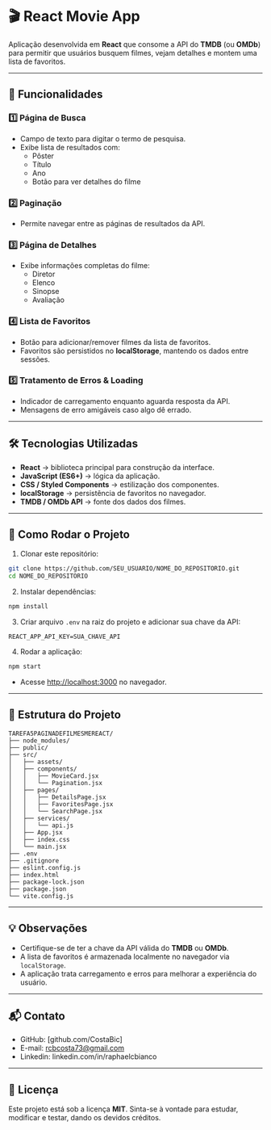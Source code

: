 # 🎬 React Movie App

Aplicação desenvolvida em **React** que consome a API do **TMDB** (ou **OMDb**) para permitir que usuários busquem filmes, vejam detalhes e montem uma lista de favoritos.

---

## 📌 Funcionalidades

### 1️⃣ Página de Busca
- Campo de texto para digitar o termo de pesquisa.
- Exibe lista de resultados com:
  - Pôster
  - Título
  - Ano
  - Botão para ver detalhes do filme

### 2️⃣ Paginação
- Permite navegar entre as páginas de resultados da API.

### 3️⃣ Página de Detalhes
- Exibe informações completas do filme:
  - Diretor
  - Elenco
  - Sinopse
  - Avaliação

### 4️⃣ Lista de Favoritos
- Botão para adicionar/remover filmes da lista de favoritos.
- Favoritos são persistidos no **localStorage**, mantendo os dados entre sessões.

### 5️⃣ Tratamento de Erros & Loading
- Indicador de carregamento enquanto aguarda resposta da API.
- Mensagens de erro amigáveis caso algo dê errado.

---

## 🛠️ Tecnologias Utilizadas
- **React** → biblioteca principal para construção da interface.
- **JavaScript (ES6+)** → lógica da aplicação.
- **CSS / Styled Components** → estilização dos componentes.
- **localStorage** → persistência de favoritos no navegador.
- **TMDB / OMDb API** → fonte dos dados dos filmes.

---

## 🚀 Como Rodar o Projeto

1. Clonar este repositório:

```bash
git clone https://github.com/SEU_USUARIO/NOME_DO_REPOSITORIO.git
cd NOME_DO_REPOSITORIO
```

2. Instalar dependências:

```bash
npm install
```

3. Criar arquivo `.env` na raiz do projeto e adicionar sua chave da API:

```env
REACT_APP_API_KEY=SUA_CHAVE_API
```

4. Rodar a aplicação:

```bash
npm start
```

- Acesse [http://localhost:3000](http://localhost:3000) no navegador.

---

## 📂 Estrutura do Projeto

```
TAREFA5PAGINADEFILMESMEREACT/
├── node_modules/
├── public/
├── src/
│   ├── assets/
│   ├── components/
│   │   ├── MovieCard.jsx
│   │   └── Pagination.jsx
│   ├── pages/
│   │   ├── DetailsPage.jsx
│   │   ├── FavoritesPage.jsx
│   │   └── SearchPage.jsx
│   ├── services/
│   │   └── api.js
│   ├── App.jsx
│   ├── index.css
│   └── main.jsx
├── .env
├── .gitignore
├── eslint.config.js
├── index.html
├── package-lock.json
├── package.json
└── vite.config.js
```

---

## 💡 Observações
- Certifique-se de ter a chave da API válida do **TMDB** ou **OMDb**.
- A lista de favoritos é armazenada localmente no navegador via `localStorage`.
- A aplicação trata carregamento e erros para melhorar a experiência do usuário.

---

## 📬 Contato
- GitHub: [github.com/CostaBic]
- E-mail: rcbcosta73@gmail.com
- Linkedin: linkedin.com/in/raphaelcbianco

---

## 📄 Licença
Este projeto está sob a licença **MIT**. Sinta-se à vontade para estudar, modificar e testar, dando os devidos créditos.
